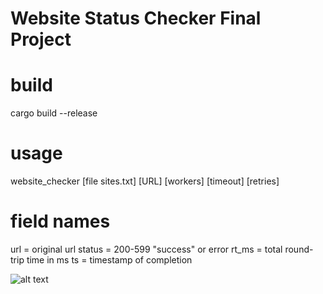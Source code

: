 # Website Status Checker Final Project

# build
cargo build --release

# usage
website_checker [file sites.txt] [URL]
               [workers] [timeout] [retries]

# field names
url = original url
status = 200-599 "success" or error
rt_ms = total round-trip time in ms
ts = timestamp of completion

![alt text](image.png)
